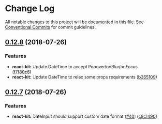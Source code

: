 # Change Log

All notable changes to this project will be documented in this file.
See [Conventional Commits](https://conventionalcommits.org) for commit guidelines.

<a name="0.12.8"></a>
## [0.12.8](https://github.com/devex-web-frontend/dx-platform/compare/v0.12.7...v0.12.8) (2018-07-26)


### Features

* **react-kit:** Update DateTime to accept Popover/onBlur/onFocus ([f7f80c6](https://github.com/devex-web-frontend/dx-platform/commit/f7f80c6))
* **react-kit:** Update DateTime to relax some props requirements ([b365109](https://github.com/devex-web-frontend/dx-platform/commit/b365109))




<a name="0.12.7"></a>
## [0.12.7](https://github.com/devex-web-frontend/dx-platform/compare/v0.12.6...v0.12.7) (2018-07-26)


### Features

* **react-kit:** DateInput should support custom date format ([#40](https://github.com/devex-web-frontend/dx-platform/issues/40)) ([c8c1490](https://github.com/devex-web-frontend/dx-platform/commit/c8c1490))
